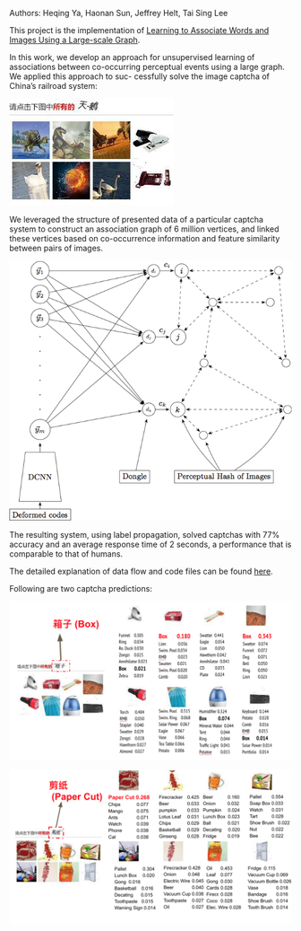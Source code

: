 Authors: Heqing Ya, Haonan Sun, Jeffrey Helt, Tai Sing Lee

This project is the implementation of [Learning to Associate Words and Images Using a Large-scale Graph](http://conferences.computer.org/crv/2017/papers/2818a016.pdf). 


In this work, we develop an approach for unsupervised learning of associations between co-occurring perceptual events using a large graph. We applied this approach to suc- cessfully solve the image captcha of China’s railroad system: 

![](data/captcha_0.jpg)

We leveraged the structure of presented data of a particular captcha system to construct an association graph of 6 million vertices, and linked these vertices based on co-occurrence information and feature similarity between pairs of images. 

![](instructions/graph.png)


The resulting system, using label propagation, solved captchas with 77% accuracy and an average response time of 2 seconds, a performance that is comparable to that of humans.


The detailed explanation of data flow and code files can be found [here](https://github.com/normanyahq/Break12306Captcha/blob/master/instructions/instruction.md).



Following are two captcha predictions:

![](instructions/final1.png)


![](instructions/final2.png)

